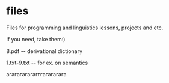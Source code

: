 # files
Files for programming and linguistics lessons, projects and etc.

If you need, take them:)

8.pdf --  derivational dictionary

1.txt-9.txt -- for ex. on semantics

агагагагагагггагагагага